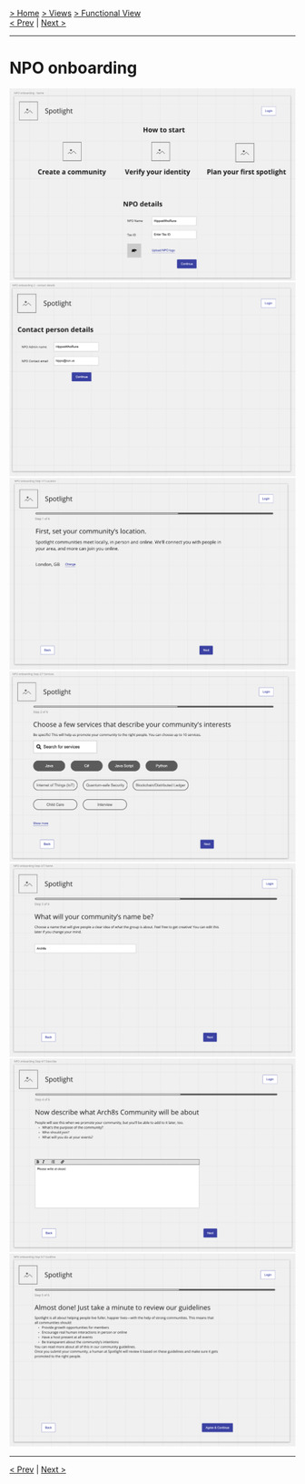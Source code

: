 [> Home](../../README.md) [> Views](../README.md)  [> Functional View](README.md)  
[< Prev](../README.md)  |  [Next >](../4.2.EventStorming/README.md)

---
# NPO onboarding

<img src="../../assets/images/design-screen-npo-onboarding-1.png" alt="Design screen NPO onboarding 1">
<img src="../../assets/images/design-screen-npo-onboarding-2.png" alt="Design screen NPO onboarding 2">
<img src="../../assets/images/design-screen-npo-onboarding-3.png" alt="Design screen NPO onboarding 3">
<img src="../../assets/images/design-screen-npo-onboarding-4.png" alt="Design screen NPO onboarding 4">
<img src="../../assets/images/design-screen-npo-onboarding-5.png" alt="Design screen NPO onboarding 5">
<img src="../../assets/images/design-screen-npo-onboarding-6.png" alt="Design screen NPO onboarding 6">
<img src="../../assets/images/design-screen-npo-onboarding-7.png" alt="Design screen NPO onboarding 7">


---
[< Prev](../README.md)  |  [Next >](../4.2.EventStorming/README.md)
